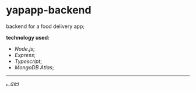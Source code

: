 # yapapp-backend

backend for a food delivery app;

**technology used:**

- _Node.js_;
- _Express_;
- _Typescript_;
- _MongoDB Atlas_;
---

ᓚᘏᗢ


